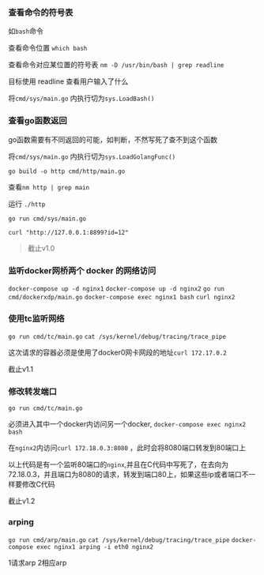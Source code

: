 ### 查看命令的符号表

如`bash`命令

查看命令位置 `which bash`

查看命令对应某位置的符号表 `nm -D /usr/bin/bash | grep readline`

目标使用 readline 查看用户输入了什么

将`cmd/sys/main.go` 内执行切为`sys.LoadBash()`

### 查看go函数返回

go函数需要有不同返回的可能，如判断，不然写死了查不到这个函数

将`cmd/sys/main.go` 内执行切为`sys.LoadGolangFunc()`

`go build -o http cmd/http/main.go`

查看`nm http | grep main`

运行 `./http`

`go run cmd/sys/main.go`

`curl "http://127.0.0.1:8899?id=12"`


> 截止v1.0

### 监听docker网桥两个 docker 的网络访问

`docker-compose up -d nginx1`
`docker-compose up -d nginx2`
`go run cmd/dockerxdp/main.go`
`docker-compose exec nginx1 bash`
`curl nginx2`


### 使用tc监听网络 
`go run cmd/tc/main.go`
`cat /sys/kernel/debug/tracing/trace_pipe`

这次请求的容器必须是使用了docker0网卡网段的地址`curl 172.17.0.2`

截止v1.1

### 修改转发端口 

`go run cmd/tc/main.go`

必须进入其中一个docker内访问另一个docker,
`docker-compose exec nginx2 bash` 

在`nginx2`内访问`curl 172.18.0.3:8080` ，此时会将8080端口转发到80端口上

以上代码是有一个监听80端口的`nginx`,并且在C代码中写死了，在去向为72.18.0.3，并且端口为8080的请求，转发到端口80上，如果这些ip或者端口不一样要修改C代码

截止v1.2

### arping
`go run cmd/arp/main.go`
`cat /sys/kernel/debug/tracing/trace_pipe`
`docker-compose exec nginx1 arping -i eth0 nginx2`

1请求arp 2相应arp